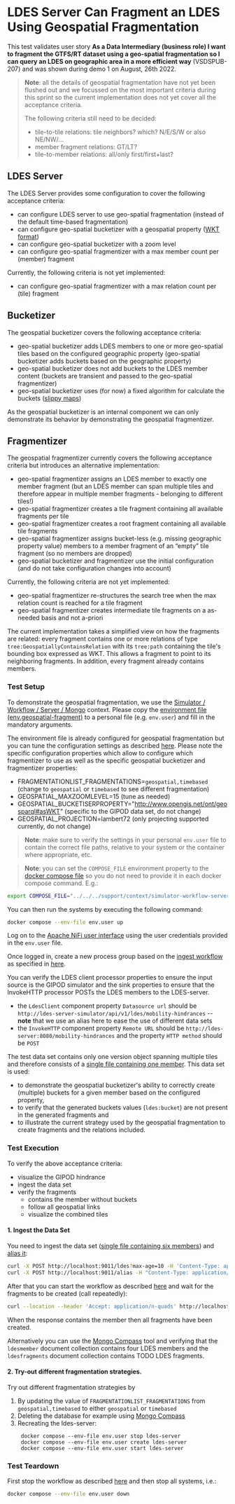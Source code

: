 # LDES Server Can Fragment an LDES Using Geospatial Fragmentation
This test validates user story **As a Data Intermediary (business role) I want to fragment the GTFS/RT dataset using a geo-spatial fragmentation so I can query an LDES on geographic area in a more efficient way** (VSDSPUB-207) and was shown during demo 1 on August, 26th 2022.

> **Note**: all the details of geospatial fragmentation have not yet been flushed out and we focussed on the most important criteria during this sprint so the current implementation does not yet cover all the acceptance criteria.
>
> The following criteria still need to be decided:
> * tile-to-tile relations: tile neighbors? which? N/E/S/W or also NE/NW/…
> * member fragment relations: GT/LT?
> * tile-to-member relations: all/only first/first+last?

## LDES Server
The LDES Server provides some configuration to cover the following acceptance criteria:
* can configure LDES server to use geo-spatial fragmentation (instead of the default time-based fragmentation)
* can configure geo-spatial bucketizer with a geospatial property ([WKT format](https://opengeospatial.github.io/ogc-geosparql/geosparql11/spec.html#_rdfs_datatype_geowktliteral))
* can configure geo-spatial bucketizer with a zoom level
* can configure geo-spatial fragmentizer with a max member count per (member) fragment

Currently, the following criteria is not yet implemented:
* can configure geo-spatial fragmentizer with a max relation count per (tile) fragment

## Bucketizer
The geospatial bucketizer covers the following acceptance criteria:
* geo-spatial bucketizer adds LDES members to one or more geo-spatial tiles based on the configured geographic property (geo-spatial bucketizer adds buckets based on the geographic property)
* geo-spatial bucketizer does not add buckets to the LDES member content (buckets are transient and passed to the geo-spatial fragmentizer)
* geo-spatial bucketizer uses (for now) a fixed algorithm for calculate the buckets ([slippy maps](https://wiki.openstreetmap.org/wiki/Slippy_map_tilenames))

As the geospatial bucketizer is an internal component we can only demonstrate its behavior by demonstrating the geospatial fragmentizer.

## Fragmentizer
The geospatial fragmentizer currently covers the following acceptance criteria but introduces an alternative implementation:
* geo-spatial fragmentizer assigns an LDES member to exactly one member fragment (but an LDES member can span multiple tiles and therefore appear in multiple member fragments - belonging to different tiles!)
* geo-spatial fragmentizer creates a tile fragment containing all available fragments per tile
* geo-spatial fragmentizer creates a root fragment containing all available tile fragments
* geo-spatial fragmentizer assigns bucket-less (e.g. missing geographic property value) members to a member fragment of an “empty” tile fragment (so no members are dropped)
* geo-spatial bucketizer and fragmentizer use the initial configuration (and do not take configuration changes into account)

Currently, the following criteria are not yet implemented:
* geo-spatial fragmentizer re-structures the search tree when the max relation count is reached for a tile fragment
* geo-spatial fragmentizer creates intermediate tile fragments on a as-needed basis and not a-priori

The current implementation takes a simplified view on how the fragments are related: every fragment contains one or more relations of type `tree:GeospatiallyContainsRelation` with its `tree:path` containing the tile's bounding box expressed as WKT. This allows a fragment to point to its neighboring fragments. In addition, every fragment already contains members.

### Test Setup
To demonstrate the geospatial fragmentation, we use the [Simulator / Workflow / Server / Mongo](../../../support/context/simulator-workflow-server-mongo/README.md) context. Please copy the [environment file (env.geospatial-fragment)](./env.geospatial-fragment) to a personal file (e.g. `env.user`) and fill in the mandatory arguments. 

The environment file is already configured for geospatial fragmentation but you can tune the configuration settings as described [here](../../../support/context/simulator-workflow-server-mongo/README.md#geospatial-fragmentation). Please note the specific configuration properties which allow to configure which fragmentizer to use as well as the specific geospatial bucketizer and fragmentizer properties:
* FRAGMENTATIONLIST_FRAGMENTATIONS=`geospatial,timebased` (change to `geospatial` or `timebased` to see different fragmentation)
* GEOSPATIAL_MAXZOOMLEVEL=15 (tune as needed)
* GEOSPATIAL_BUCKETISERPROPERTY="http://www.opengis.net/ont/geosparql#asWKT" (specific to the GIPOD data set, do not change)
* GEOSPATIAL_PROJECTION=lambert72 (only projecting supported currently, do not change)

> **Note**: make sure to verify the settings in your personal `env.user` file to contain the correct file paths, relative to your system or the container where appropriate, etc.

> **Note**: you can set the `COMPOSE_FILE` environment property to the [docker compose file](../../../support/context/simulator-workflow-server-mongo/docker-compose.yml) so you do not need to provide it in each docker compose command. E.g.:
```bash
export COMPOSE_FILE="../../../support/context/simulator-workflow-server-mongo/docker-compose.yml"
```

You can then run the systems by executing the following command:
```bash
docker compose --env-file env.user up
```

Log on to the [Apache NiFi user interface](https://localhost:8443/nifi) using the user credentials provided in the `env.user` file.

Once logged in, create a new process group based on the [ingest workflow](./nifi-workflow.json) as specified in [here](../../../support/context/workflow/README.md#creating-a-workflow).

You can verify the LDES client processor properties to ensure the input source is the GIPOD simulator and the sink properties to ensure that the InvokeHTTP processor POSTs the LDES members to the LDES-server.
* the `LdesClient` component property `Datasource url` should be `http://ldes-server-simulator/api/v1/ldes/mobility-hindrances` -- **note** that we use an alias here to ease the use of different data sets
* the `InvokeHTTP` component property `Remote URL` should be `http://ldes-server:8080/mobility-hindrances` and the property `HTTP method` should be `POST`

The test data set contains only one version object spanning multiple tiles and therefore consists of a [single file containing one member](./data/six-members.jsonld). This data set is used:
* to demonstrate the geospatial bucketizer's ability to correctly create (multiple) buckets for a given member based on the configured property,
* to verify that the generated buckets values (`ldes:bucket`) are not present in the generated fragments and
* to illustrate the current strategy used by the geospatial fragmentation to create fragments and the relations included.

### Test Execution
To verify the above acceptance criteria:
* visualize the GIPOD hindrance
* ingest the data set
* verify the fragments
    * contains the member without buckets
    * follow all geospatial links
    * visualize the combined tiles

#### 1. Ingest the Data Set
You need to ingest the data set ([single file containing six members](./data/six-members.jsonld)) and [alias it](./create-alias.json):
```bash
curl -X POST http://localhost:9011/ldes?max-age=10 -H 'Content-Type: application/json-ld' -d '@data/six-members.jsonld'
curl -X POST http://localhost:9011/alias -H "Content-Type: application/json" -d '@create-alias.json'
```

After that you can start the workflow as described [here](../../../support/context/workflow/README.md#starting-a-workflow) and wait for the fragments to be created (call repeatedly):
```bash
curl --location --header 'Accept: application/n-quads' http://localhost:8080/mobility-hindrances
```


When the response contains the member then all fragments have been created.

Alternatively you can use the [Mongo Compass](https://www.mongodb.com/products/compass) tool and verifying that the `ldesmember` document collection contains four LDES members and the `ldesfragments` document collection contains TODO LDES fragments.

#### 2. Try-out different fragmentation strategies.

Try out different fragmentation strategies by
1. By updating the value of `FRAGMENTATIONLIST_FRAGMENTATIONS` from `geospatial,timebased` to either `geospatial` or `timebased`
2. Deleting the database for example using [Mongo Compass](https://www.mongodb.com/products/compass)
3. Recreating the ldes-server:
   ```
    docker compose --env-file env.user stop ldes-server  
    docker compose --env-file env.user create ldes-server
    docker compose --env-file env.user start ldes-server   
    ``` 

### Test Teardown
First stop the workflow as described [here](../../../support/context/workflow/README.md#stopping-a-workflow) and then stop all systems, i.e.:
```bash
docker compose --env-file env.user down
```
